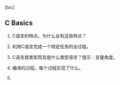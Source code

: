 [toc]

## **C Basics**

1. C语言的特点。为什么会有这些特点？

2. 利用C语言完成一个特定任务的全过程。

3. C语言就类型而言是什么类型语言？提示：变量角度。

4. 编译的过程。每个过程实现了什么。

5. 
